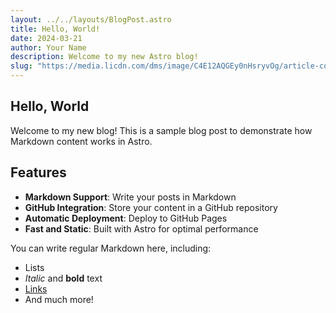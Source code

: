 ```yaml
---
layout: ../../layouts/BlogPost.astro
title: Hello, World!
date: 2024-03-21
author: Your Name
description: Welcome to my new Astro blog!
slug: "https://media.licdn.com/dms/image/C4E12AQGEy0nHsryvOg/article-cover_image-shrink_720_1280/0/1561242730098?e=2147483647&v=beta&t=Zvez_D5lTF6HeyMW9_KSObThHV1sRQY62sQo-QXyuRk"
---
```


## Hello, World

Welcome to my new blog! This is a sample blog post to demonstrate how Markdown content works in Astro.

## Features

- **Markdown Support**: Write your posts in Markdown
- **GitHub Integration**: Store your content in a GitHub repository
- **Automatic Deployment**: Deploy to GitHub Pages
- **Fast and Static**: Built with Astro for optimal performance

You can write regular Markdown here, including:

- Lists
- *Italic* and **bold** text
- [Links](https://astro.build)
- And much more!
